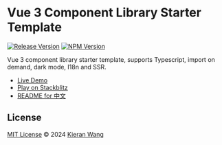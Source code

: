 # Vue 3 Component Library Starter Template

[![Release Version](https://img.shields.io/github/v/release/starter-collective/starter-ui-vue3?style=flat&label=%20&color=%2309090b)](https://github.com/starter-collective/starter-ui-vue3/releases)
[![NPM Version](https://img.shields.io/npm/v/starter-ui-vue3?style=flat&label=npm&color=09090b)](https://www.npmjs.com/package/starter-ui-vue3)

Vue 3 component library starter template, supports Typescript, import on demand, dark mode, I18n and SSR.

- [Live Demo](https://starter-ui-vue3.netlify.app/)
- [Play on Stackblitz](https://stackblitz.com/github/starter-collective/starter-ui-vue3)
- [README for 中文](./README.zh.md)

## License

[MIT License](./LICENSE) © 2024 [Kieran Wang](https://github.com/kieranwv/)
